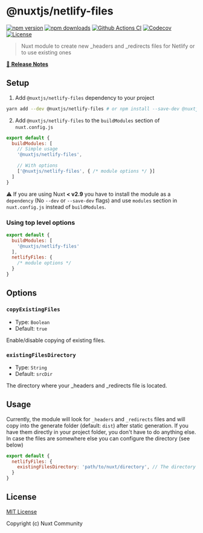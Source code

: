 # @nuxtjs/netlify-files

[![npm version][npm-version-src]][npm-version-href]
[![npm downloads][npm-downloads-src]][npm-downloads-href]
[![Github Actions CI][github-actions-ci-src]][github-actions-ci-href]
[![Codecov][codecov-src]][codecov-href]
[![License][license-src]][license-href]

> Nuxt module to create new _headers and _redirects files for Netlify or to use existing ones

[📖 **Release Notes**](./CHANGELOG.md)

## Setup

1. Add `@nuxtjs/netlify-files` dependency to your project

```bash
yarn add --dev @nuxtjs/netlify-files # or npm install --save-dev @nuxtjs/netlify-files
```

2. Add `@nuxtjs/netlify-files` to the `buildModules` section of `nuxt.config.js`

```js
export default {
  buildModules: [
    // Simple usage
    '@nuxtjs/netlify-files',

    // With options
    ['@nuxtjs/netlify-files', { /* module options */ }]
  ]
}
```

:warning: If you are using Nuxt **< v2.9** you have to install the module as a `dependency` (No `--dev` or `--save-dev` flags) and use `modules` section in `nuxt.config.js` instead of `buildModules`.

### Using top level options

```js
export default {
  buildModules: [
    '@nuxtjs/netlify-files'
  ],
  netlifyFiles: {
    /* module options */
  }
}
```

## Options

### `copyExistingFiles`

- Type: `Boolean`
- Default: `true`

Enable/disable copying of existing files.

### `existingFilesDirectory`

- Type: `String`
- Default: `srcDir`

The directory where your _headers and _redirects file is located.

## Usage

Currently, the module will look for `_headers` and `_redirects` files and will copy into the generate folder
(default: `dist`) after static generation. If you have them directly in your project folder, you don't have to do
anything else. In case the files are somewhere else you can configure the directory (see below)

```js
export default {
  netlifyFiles: {
    existingFilesDirectory: 'path/to/nuxt/directory', // The directory where your _headers and _redirects file is located
  }
}
```

## License

[MIT License](./LICENSE)

Copyright (c) Nuxt Community

<!-- Badges -->
[npm-version-src]: https://img.shields.io/npm/v/@nuxtjs/netlify-files/latest.svg
[npm-version-href]: https://npmjs.com/package/@nuxtjs/netlify-files

[npm-downloads-src]: https://img.shields.io/npm/dt/@nuxtjs/netlify-files.svg
[npm-downloads-href]: https://npmjs.com/package/@nuxtjs/netlify-files

[github-actions-ci-src]: https://github.com/nuxt-community/netlify-files-module/workflows/ci/badge.svg
[github-actions-ci-href]: https://github.com/nuxt-community/netlify-files-module/actions?query=workflow%3Aci

[codecov-src]: https://img.shields.io/codecov/c/github/nuxt-community/netlify-files-module.svg
[codecov-href]: https://codecov.io/gh/nuxt-community/netlify-files-module

[license-src]: https://img.shields.io/npm/l/@nuxtjs/netlify-files.svg
[license-href]: https://npmjs.com/package/@nuxtjs/netlify-files
